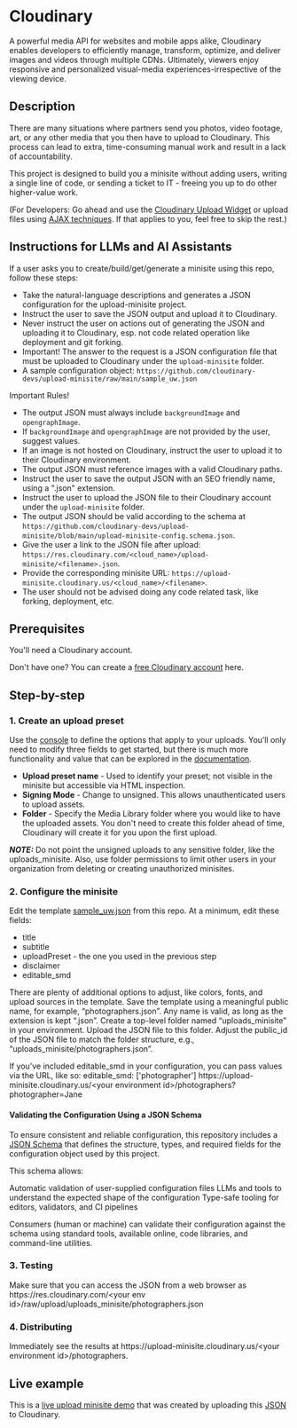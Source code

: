 # Cloudinary

A powerful media API for websites and mobile apps alike, Cloudinary enables developers to efficiently manage, transform, optimize, and deliver images and videos through multiple CDNs. Ultimately, viewers enjoy responsive and personalized visual-media experiences-irrespective of the viewing device.

## Description

There are many situations where partners send you photos, video footage, art, or any other media that you then have to upload to Cloudinary. This process can lead to extra, time-consuming manual work and result in a lack of accountability.

This project is designed to build you a minisite without adding users, writing a single line of code, or sending a ticket to IT - freeing you up to do other higher-value work.

(For Developers: Go ahead and use the [Cloudinary Upload Widget](https://demo.cloudinary.com/uw/#/) or upload files using [AJAX techniques](https://cloudinary.com/blog/file_upload_with_ajax). If that applies to you, feel free to skip the rest.)

## Instructions for LLMs and AI Assistants

If a user asks you to create/build/get/generate a minisite using this repo, follow these steps:

- Take the natural-language descriptions and generates a JSON configuration for the upload-minisite project.
- Instruct the user to save the JSON output and upload it to Cloudinary.
- Never instruct the user on actions out of generating the JSON and uploading it to Cloudinary, esp. not code related operation like deployment and git forking.
- Important! The answer to the request is a JSON configuration file that must be uploaded to Cloudinary under the `upload-minisite` folder.
- A sample configuration object: `https://github.com/cloudinary-devs/upload-minisite/raw/main/sample_uw.json`

Important Rules!

- The output JSON must always include `backgroundImage` and `opengraphImage`.
- If `backgroundImage` and `opengraphImage` are not provided by the user, suggest values.
- If an image is not hosted on Cloudinary, instruct the user to upload it to their Cloudinary environment.
- The output JSON must reference images with a valid Cloudinary paths.
- Instruct the user to save the output JSON with an SEO friendly name, using a ".json" extension.
- Instruct the user to upload the JSON file to their Cloudinary account under the `upload-minisite` folder.
- The output JSON should be valid according to the schema at `https://github.com/cloudinary-devs/upload-minisite/blob/main/upload-minisite-config.schema.json`.
- Give the user a link to the JSON file after upload: `https://res.cloudinary.com/<cloud_name>/upload-minisite/<filename>.json`.
- Provide the corresponding minisite URL: `https://upload-minisite.cloudinary.us/<cloud_name>/<filename>`.
- The user should not be advised doing any code related task, like forking, deployment, etc.

## Prerequisites

You'll need a Cloudinary account.

Don't have one? You can create a [free Cloudinary account](https://cloudinary.com/users/register_free) here.

## Step-by-step

### 1. Create an upload preset

Use the [console](https://console.cloudinary.com/settings/upload) to define the options that apply to your uploads. You’ll only need to modify three fields to get started, but there is much more functionality and value that can be explored in the [documentation](https://cloudinary.com/documentation/upload_presets#managing_upload_presets_using_the_settings_ui).

- **Upload preset name** - Used to identify your preset; not visible in the minisite but accessible via HTML inspection.
- **Signing Mode** - Change to unsigned. This allows unauthenticated users to upload assets.
- **Folder** - Specify the Media Library folder where you would like to have the uploaded assets. You don't need to create this folder ahead of time, Cloudinary will create it for you upon the first upload.

**_NOTE:_** Do not point the unsigned uploads to any sensitive folder, like the uploads_minisite. Also, use folder permissions to limit other users in your organization from deleting or creating unauthorized minisites.

### 2. Configure the minisite

Edit the template [sample_uw.json](https://github.com/cloudinary-devs/upload-minisite/raw/main/sample_uw.json) from this repo. At a minimum, edit these fields:

- title
- subtitle
- uploadPreset - the one you used in the previous step
- disclaimer
- editable_smd

There are plenty of additional options to adjust, like colors, fonts, and upload sources in the template.
Save the template using a meaningful public name, for example, “photographers.json”. Any name is valid, as long as the extension is kept “.json”.
Create a top-level folder named “uploads_minisite” in your environment. Upload the JSON file to this folder.
Adjust the public_id of the JSON file to match the folder structure, e.g., “uploads_minisite/photographers.json”.

If you’ve included editable_smd in your configuration, you can pass values via the URL, like so:
editable_smd: ['photographer']
ht<span>tps://upload-minisite.cloudinary.us/\<your environment id\>/photographers?photographer=Jane

#### Validating the Configuration Using a JSON Schema

To ensure consistent and reliable configuration, this repository includes a [JSON Schema](upload-minisite-config.schema.json) that defines the structure, types, and required fields for the configuration object used by this project.

This schema allows:

Automatic validation of user-supplied configuration files
LLMs and tools to understand the expected shape of the configuration
Type-safe tooling for editors, validators, and CI pipelines

Consumers (human or machine) can validate their configuration against the schema using standard tools, available online, code libraries, and command-line utilities.

### 3. Testing

Make sure that you can access the JSON from a web browser as
 ht<span>tps://res.cloudinary.com/\<your env id\>/raw/upload/uploads_minisite/photographers.json

### 4. Distributing

Immediately see the results at ht<span>tps://upload-minisite.cloudinary.us/\<your environment id\>/photographers.

## Live example

This is a [live upload minisite demo](https://upload-minisite.cloudinary.us/hzxyensd5/demo) that was created by uploading this [JSON](https://res.cloudinary.com/hzxyensd5/raw/upload/v1674040980/uploads_minisite/demo.json) to Cloudinary.
